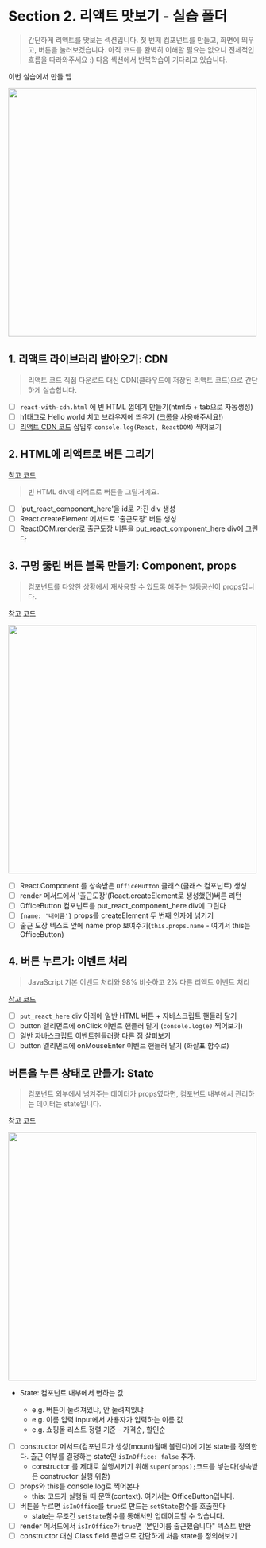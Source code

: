 # Section 2. 리액트 맛보기 - 실습 폴더

> 간단하게 리액트를 맛보는 섹션입니다. 첫 번째 컴포넌트를 만들고, 화면에 띄우고, 버튼을 눌러보겠습니다. 아직 코드를 완벽히 이해할 필요는 없으니 전체적인 흐름을 따라와주세요 :) 다음 섹션에서 반복학습이 기다리고 있습니다.

이번 실습에서 만들 앱

<img src="https://user-images.githubusercontent.com/3839771/103170200-d36e3f00-4885-11eb-9901-cd426ed5a06e.png" width="500">

## 1. 리액트 라이브러리 받아오기: CDN

> 리액트 코드 직접 다운로드 대신 CDN(클라우드에 저장된 리액트 코드)으로 간단하게 실습합니다.

- [ ] `react-with-cdn.html` 에 빈 HTML 껍데기 만들기(html:5 + tab으로 자동생성)
- [ ] h1태그로 Hello world 치고 브라우저에 띄우기 ([크롬](https://www.google.com/chrome/)을 사용해주세요!)
- [ ] [리액트 CDN 코드](https://ko.reactjs.org/docs/cdn-links.html) 삽입후 `console.log(React, ReactDOM)` 찍어보기

## 2. HTML에 리액트로 버튼 그리기

[참고 코드](../../example-projects/section2/react-with-cdn-1.html)

> 빈 HTML div에 리액트로 버튼을 그릴거예요.

- [ ] 'put_react_component_here'을 id로 가진 div 생성
- [ ] React.createElement 메서드로 '출근도장' 버튼 생성
- [ ] ReactDOM.render로 출근도장 버튼을 put_react_component_here div에 그린다

## 3. 구멍 뚫린 버튼 블록 만들기: Component, props

> 컴포넌트를 다양한 상황에서 재사용할 수 있도록 해주는 일등공신이 props입니다.

[참고 코드](../../example-projects/section2/react-with-cdn-2.html)

<img src="https://user-images.githubusercontent.com/3839771/103167821-d0695380-4871-11eb-9bca-ab999ecc02ab.png" width="500">

- [ ] React.Component 를 상속받은 `OfficeButton` 클래스(클래스 컴포넌트) 생성
- [ ] render 메서드에서 '출근도장'(React.createElement로 생성했던)버튼 리턴
- [ ] OfficeButton 컴포넌트를 put_react_component_here div에 그린다
- [ ] `{name: '내이름'}` props를 createElement 두 번째 인자에 넘기기
- [ ] 출근 도장 텍스트 앞에 name prop 보여주기(`this.props.name` - 여기서 this는 OfficeButton)

## 4. 버튼 누르기: 이벤트 처리

> JavaScript 기본 이벤트 처리와 98% 비슷하고 2% 다른 리액트 이벤트 처리

[참고 코드](../../example-projects/section2/react-with-cdn-3.html)

- [ ] `put_react_here` div 아래에 일반 HTML 버튼 + 자바스크립트 핸들러 달기
- [ ] button 엘리먼트에 onClick 이벤트 핸들러 달기 (`console.log(e)` 찍어보기)
- [ ] 일반 자바스크립트 이벤트핸들러랑 다른 점 살펴보기
- [ ] button 엘리먼트에 onMouseEnter 이벤트 핸들러 달기 (화살표 함수로)

## 버튼을 누른 상태로 만들기: State

> 컴포넌트 외부에서 넘겨주는 데이터가 props였다면, 컴포넌트 내부에서 관리하는 데이터는 state입니다.

[참고 코드](../../example-projects/section2/react-with-cdn-4.html)

<img src="https://user-images.githubusercontent.com/3839771/103170209-dff29780-4885-11eb-9f40-0bd6c3c3ab0f.png" width="500">

- State: 컴포넌트 내부에서 변하는 값

  - e.g. 버튼이 눌려져있냐, 안 눌려져있냐
  - e.g. 이름 입력 input에서 사용자가 입력하는 이름 값
  - e.g. 쇼핑몰 리스트 정렬 기준 - 가격순, 할인순

- [ ] constructor 메서드(컴포넌트가 생성(mount)될때 불린다)에 기본 state를 정의한다. 출근 여부를 결정하는 state인 `isInOffice: false` 추가.
  - constructor 를 제대로 실행시키기 위해 `super(props);`코드를 넣는다(상속받은 constructor 실행 위함)
- [ ] props와 this를 console.log로 찍어본다
  - this: 코드가 실행될 때 문맥(context). 여기서는 OfficeButton입니다.
- [ ] 버튼을 누르면 `isInOffice`를 `true`로 만드는 `setState`함수를 호출한다
  - state는 무조건 `setState`함수를 통해서만 업데이트할 수 있습니다.
- [ ] render 메서드에서 `isInOffice`가 `true`면 '본인이름 출근했습니다" 텍스트 반환
- [ ] constructor 대신 Class field 문법으로 간단하게 처음 state를 정의해보기
